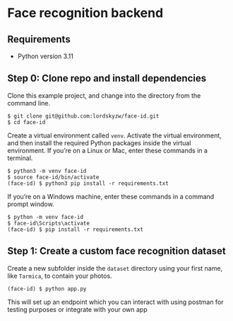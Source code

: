 
# Face recognition backend

## Requirements
- Python version 3.11

## Step 0: Clone repo and install dependencies
Clone this example project, and change into the directory from the command line.

    $ git clone git@github.com:lordskyzw/face-id.git
    $ cd face-id

Create a virtual environment called `venv`. Activate the virtual environment, and then install the required Python packages inside the virtual environment. If you’re on a Linux or Mac, enter these commands in a terminal.

    $ python3 -m venv face-id
    $ source face-id/bin/activate
    (face-id) $ python3 pip install -r requirements.txt

If you’re on a Windows machine, enter these commands in a command prompt window.

    $ python -m venv face-id
    $ face-id\Scripts\activate
    (face-id) $ pip install -r requirements.txt

## Step 1: Create a custom face recognition dataset
Create a new subfolder inside the `dataset` directory using your first name, like `Tarmica`, to contain your photos.

    (face-id) $ python app.py

This will set up an endpoint which you can interact with using postman for testing purposes or integrate with your own app